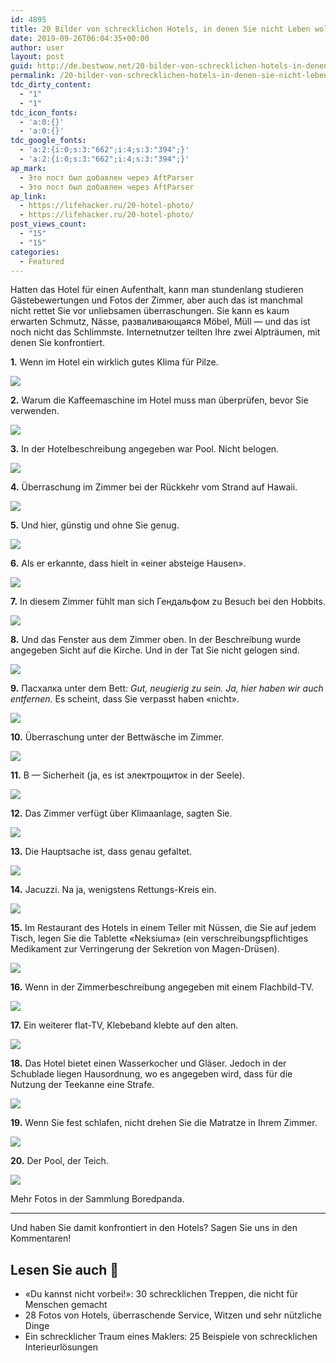 ```yaml
---
id: 4895
title: 20 Bilder von schrecklichen Hotels, in denen Sie nicht Leben wollen sogar kostenlos
date: 2019-09-26T06:04:35+00:00
author: user
layout: post
guid: http://de.bestwow.net/20-bilder-von-schrecklichen-hotels-in-denen-sie-nicht-leben-wollen-sogar-kostenlos/
permalink: /20-bilder-von-schrecklichen-hotels-in-denen-sie-nicht-leben-wollen-sogar-kostenlos/
tdc_dirty_content:
  - "1"
  - "1"
tdc_icon_fonts:
  - 'a:0:{}'
  - 'a:0:{}'
tdc_google_fonts:
  - 'a:2:{i:0;s:3:"662";i:4;s:3:"394";}'
  - 'a:2:{i:0;s:3:"662";i:4;s:3:"394";}'
ap_mark:
  - Это пост был добавлен через AftParser
  - Это пост был добавлен через AftParser
ap_link:
  - https://lifehacker.ru/20-hotel-photo/
  - https://lifehacker.ru/20-hotel-photo/
post_views_count:
  - "15"
  - "15"
categories:
  - Featured
---
```

Hatten das Hotel für einen Aufenthalt, kann man stundenlang studieren Gästebewertungen und Fotos der Zimmer, aber auch das ist manchmal nicht rettet Sie vor unliebsamen überraschungen. Sie kann es kaum erwarten Schmutz, Nässe, разваливающаяся Möbel, Müll — und das ist noch nicht das Schlimmste. Internetnutzer teilten Ihre zwei Alpträumen, mit denen Sie konfrontiert.

**1.** Wenn im Hotel ein wirklich gutes Klima für Pilze.

![](http://de.bestwow.net/wp-content/uploads/2019/09/20-foto-iz-uzhasnyh-oteley-v-kotoryh-ne-hochetsya-zhit-dazhe-besplatno-1.jpg) 

**2.** Warum die Kaffeemaschine im Hotel muss man überprüfen, bevor Sie verwenden.

![](http://de.bestwow.net/wp-content/uploads/2019/09/20-foto-iz-uzhasnyh-oteley-v-kotoryh-ne-hochetsya-zhit-dazhe-besplatno-2.jpg) 

**3.** In der Hotelbeschreibung angegeben war Pool. Nicht belogen.

![](http://de.bestwow.net/wp-content/uploads/2019/09/20-foto-iz-uzhasnyh-oteley-v-kotoryh-ne-hochetsya-zhit-dazhe-besplatno-3.jpg) 

**4.** Überraschung im Zimmer bei der Rückkehr vom Strand auf Hawaii.

![](http://de.bestwow.net/wp-content/uploads/2019/09/20-foto-iz-uzhasnyh-oteley-v-kotoryh-ne-hochetsya-zhit-dazhe-besplatno-4.jpg) 

**5.** Und hier, günstig und ohne Sie genug.

![](http://de.bestwow.net/wp-content/uploads/2019/09/20-foto-iz-uzhasnyh-oteley-v-kotoryh-ne-hochetsya-zhit-dazhe-besplatno-5.jpg) 

**6.** Als er erkannte, dass hielt in «einer absteige Hausen».

![](http://de.bestwow.net/wp-content/uploads/2019/09/20-foto-iz-uzhasnyh-oteley-v-kotoryh-ne-hochetsya-zhit-dazhe-besplatno-6.jpg) 

**7.** In diesem Zimmer fühlt man sich Гендальфом zu Besuch bei den Hobbits.

![](http://de.bestwow.net/wp-content/uploads/2019/09/20-foto-iz-uzhasnyh-oteley-v-kotoryh-ne-hochetsya-zhit-dazhe-besplatno-7.jpg) 

**8.** Und das Fenster aus dem Zimmer oben. In der Beschreibung wurde angegeben Sicht auf die Kirche. Und in der Tat Sie nicht gelogen sind.

![](http://de.bestwow.net/wp-content/uploads/2019/09/20-foto-iz-uzhasnyh-oteley-v-kotoryh-ne-hochetsya-zhit-dazhe-besplatno-8.jpg) 

**9.** Пасхалка unter dem Bett: _Gut, neugierig zu sein. Ja, hier haben wir auch entfernen._ Es scheint, dass Sie verpasst haben «nicht».

![](http://de.bestwow.net/wp-content/uploads/2019/09/20-foto-iz-uzhasnyh-oteley-v-kotoryh-ne-hochetsya-zhit-dazhe-besplatno-9.jpg) 

**10.** Überraschung unter der Bettwäsche im Zimmer.

![](http://de.bestwow.net/wp-content/uploads/2019/09/20-foto-iz-uzhasnyh-oteley-v-kotoryh-ne-hochetsya-zhit-dazhe-besplatno-10.jpg) 

**11.** B — Sicherheit (ja, es ist электрощиток in der Seele).

![](http://de.bestwow.net/wp-content/uploads/2019/09/20-foto-iz-uzhasnyh-oteley-v-kotoryh-ne-hochetsya-zhit-dazhe-besplatno-11.jpg) 

**12.** Das Zimmer verfügt über Klimaanlage, sagten Sie.

![](http://de.bestwow.net/wp-content/uploads/2019/09/20-foto-iz-uzhasnyh-oteley-v-kotoryh-ne-hochetsya-zhit-dazhe-besplatno-12.jpg) 

**13.** Die Hauptsache ist, dass genau gefaltet.

![](http://de.bestwow.net/wp-content/uploads/2019/09/20-foto-iz-uzhasnyh-oteley-v-kotoryh-ne-hochetsya-zhit-dazhe-besplatno-13.jpg) 

**14.** Jacuzzi. Na ja, wenigstens Rettungs-Kreis ein.

![](http://de.bestwow.net/wp-content/uploads/2019/09/20-foto-iz-uzhasnyh-oteley-v-kotoryh-ne-hochetsya-zhit-dazhe-besplatno-14.jpg) 

**15.** Im Restaurant des Hotels in einem Teller mit Nüssen, die Sie auf jedem Tisch, legen Sie die Tablette «Neksiuma» (ein verschreibungspflichtiges Medikament zur Verringerung der Sekretion von Magen-Drüsen).

![](http://de.bestwow.net/wp-content/uploads/2019/09/20-foto-iz-uzhasnyh-oteley-v-kotoryh-ne-hochetsya-zhit-dazhe-besplatno-15.jpg) 

**16.** Wenn in der Zimmerbeschreibung angegeben mit einem Flachbild-TV.

![](http://de.bestwow.net/wp-content/uploads/2019/09/20-foto-iz-uzhasnyh-oteley-v-kotoryh-ne-hochetsya-zhit-dazhe-besplatno-16.jpg) 

**17.** Ein weiterer flat-TV, Klebeband klebte auf den alten.

![](http://de.bestwow.net/wp-content/uploads/2019/09/20-foto-iz-uzhasnyh-oteley-v-kotoryh-ne-hochetsya-zhit-dazhe-besplatno-17.jpg) 

**18.** Das Hotel bietet einen Wasserkocher und Gläser. Jedoch in der Schublade liegen Hausordnung, wo es angegeben wird, dass für die Nutzung der Teekanne eine Strafe.

![](http://de.bestwow.net/wp-content/uploads/2019/09/20-foto-iz-uzhasnyh-oteley-v-kotoryh-ne-hochetsya-zhit-dazhe-besplatno-18.jpg) 

**19.** Wenn Sie fest schlafen, nicht drehen Sie die Matratze in Ihrem Zimmer.

![](http://de.bestwow.net/wp-content/uploads/2019/09/20-foto-iz-uzhasnyh-oteley-v-kotoryh-ne-hochetsya-zhit-dazhe-besplatno-19.jpg) 

**20.** Der Pool, der Teich.

![](http://de.bestwow.net/wp-content/uploads/2019/09/20-foto-iz-uzhasnyh-oteley-v-kotoryh-ne-hochetsya-zhit-dazhe-besplatno-20.jpg) 

Mehr Fotos in der Sammlung Boredpanda.

* * *

Und haben Sie damit konfrontiert in den Hotels? Sagen Sie uns in den Kommentaren!

<div>
  <h2 class="read-also__title">
    <span>Lesen Sie auch</span> <span>🧐 </span>
  </h2>
  
  <ul class="read-also__list">
    <li>
      «Du kannst nicht vorbei!»: 30 schrecklichen Treppen, die nicht für Menschen gemacht
    </li>
    <li>
      28 Fotos von Hotels, überraschende Service, Witzen und sehr nützliche Dinge
    </li>
    <li>
      Ein schrecklicher Traum eines Maklers: 25 Beispiele von schrecklichen Interieurlösungen
    </li>
  </ul>
</div>